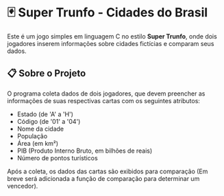 # 🃏 Super Trunfo - Cidades do Brasil

Este é um jogo simples em linguagem C no estilo **Super Trunfo**, onde dois jogadores inserem informações sobre cidades fictícias e comparam seus dados.

## 📋 Sobre o Projeto

O programa coleta dados de dois jogadores, que devem preencher as informações de suas respectivas cartas com os seguintes atributos:

- Estado (de 'A' a 'H')
- Código (de '01' a '04')
- Nome da cidade
- População
- Área (em km²)
- PIB (Produto Interno Bruto, em bilhões de reais)
- Número de pontos turísticos

Após a coleta, os dados das cartas são exibidos para comparação (Em breve será adicionada a função de comparação para determinar um vencedor).

